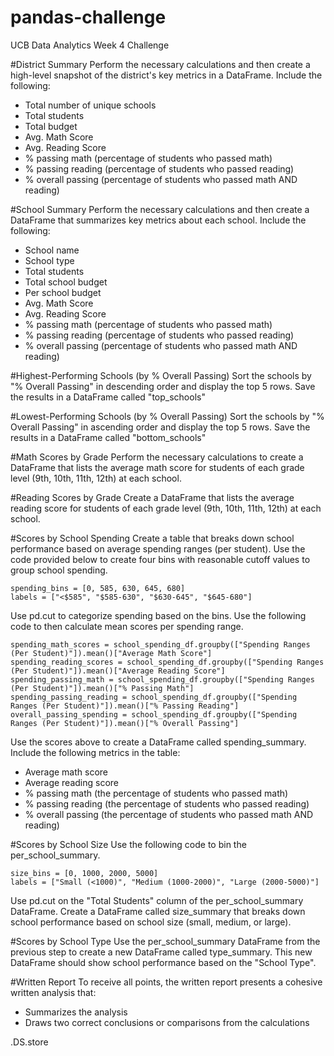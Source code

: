 # pandas-challenge
UCB Data Analytics Week 4 Challenge

#District Summary
Perform the necessary calculations and then create a high-level snapshot of the district's key metrics in a DataFrame.
Include the following:
- Total number of unique schools
- Total students
- Total budget
- Avg. Math Score
- Avg. Reading Score
- % passing math (percentage of students who passed math)
- % passing reading (percentage of students who passed reading)
- % overall passing (percentage of students who passed math AND reading)

#School Summary
Perform the necessary calculations and then create a DataFrame that summarizes key metrics about each school.
Include the following:
- School name
- School type
- Total students
- Total school budget
- Per school budget
- Avg. Math Score
- Avg. Reading Score
- % passing math (percentage of students who passed math)
- % passing reading (percentage of students who passed reading)
- % overall passing (percentage of students who passed math AND reading)

#Highest-Performing Schools (by % Overall Passing)
Sort the schools by "% Overall Passing" in descending order and display the top 5 rows.
Save the results in a DataFrame called "top_schools"

#Lowest-Performing Schools (by % Overall Passing)
Sort the schools by "% Overall Passing" in ascending order and display the top 5 rows.
Save the results in a DataFrame called "bottom_schools"

#Math Scores by Grade
Perform the necessary calculations to create a DataFrame that lists the average math score for students of each grade level (9th, 10th, 11th, 12th) at each school.

#Reading Scores by Grade
Create a DataFrame that lists the average reading score for students of each grade level (9th, 10th, 11th, 12th) at each school.

#Scores by School Spending
Create a table that breaks down school performance based on average spending ranges (per student).
Use the code provided below to create four bins with reasonable cutoff values to group school spending.

    spending_bins = [0, 585, 630, 645, 680]
    labels = ["<$585", "$585-630", "$630-645", "$645-680"]

Use pd.cut to categorize spending based on the bins.
Use the following code to then calculate mean scores per spending range.

    spending_math_scores = school_spending_df.groupby(["Spending Ranges (Per Student)"]).mean()["Average Math Score"]
    spending_reading_scores = school_spending_df.groupby(["Spending Ranges (Per Student)"]).mean()["Average Reading Score"]
    spending_passing_math = school_spending_df.groupby(["Spending Ranges (Per Student)"]).mean()["% Passing Math"]
    spending_passing_reading = school_spending_df.groupby(["Spending Ranges (Per Student)"]).mean()["% Passing Reading"]
    overall_passing_spending = school_spending_df.groupby(["Spending Ranges (Per Student)"]).mean()["% Overall Passing"]

Use the scores above to create a DataFrame called spending_summary.
Include the following metrics in the table:
- Average math score
- Average reading score
- % passing math (the percentage of students who passed math)
- % passing reading (the percentage of students who passed reading)
- % overall passing (the percentage of students who passed math AND reading)

#Scores by School Size
Use the following code to bin the per_school_summary.

    size_bins = [0, 1000, 2000, 5000]
    labels = ["Small (<1000)", "Medium (1000-2000)", "Large (2000-5000)"]

Use pd.cut on the "Total Students" column of the per_school_summary DataFrame.
Create a DataFrame called size_summary that breaks down school performance based on school size (small, medium, or large).

#Scores by School Type
Use the per_school_summary DataFrame from the previous step to create a new DataFrame called type_summary.
This new DataFrame should show school performance based on the "School Type".

#Written Report 
To receive all points, the written report presents a cohesive written analysis that:
- Summarizes the analysis
- Draws two correct conclusions or comparisons from the calculations















.DS.store
